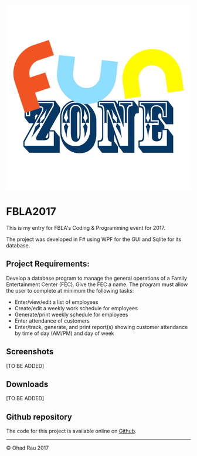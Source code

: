![FunZone](FunZone_Logo.png)

# FBLA2017

This is my entry for FBLA's Coding & Programming event for 2017.

The project was developed in F# using WPF for the GUI and Sqlite for its database.

## Project Requirements:

Develop a database program to manage the general operations of a Family Entertainment Center (FEC). Give the FEC a name.
The program must allow the user to complete at minimum the following tasks:

* Enter/view/edit a list of employees
* Create/edit a weekly work schedule for employees
* Generate/print weekly schedule for employees
* Enter attendance of customers
* Enter/track, generate, and print report(s) showing customer attendance by time of day (AM/PM) and day of week

## Screenshots

[TO BE ADDED]

## Downloads

[TO BE ADDED]

## Github repository

The code for this project is available online on [Github](https://github.com/OhadRau/FBLA2017).

-------------------------------------------------

&copy; Ohad Rau 2017
